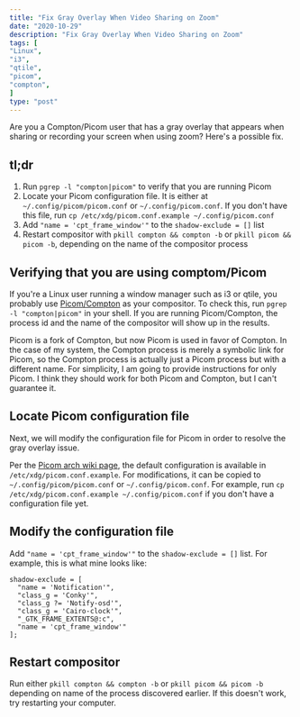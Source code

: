```yaml
---
title: "Fix Gray Overlay When Video Sharing on Zoom"
date: "2020-10-29"
description: "Fix Gray Overlay When Video Sharing on Zoom"
tags: [
"Linux",
"i3",
"qtile",
"picom",
"compton",
]
type: "post"
---
```


Are you a Compton/Picom user that has a gray overlay that appears when sharing or recording your screen when using zoom? Here's a possible fix.
<!--more-->

## tl;dr

1) Run `pgrep -l "compton|picom"` to verify that you are running Picom
2) Locate your Picom configuration file. It is either at `~/.config/picom/picom.conf` or `~/.config/picom.conf`. If you don't have this file, run `cp /etc/xdg/picom.conf.example ~/.config/picom.conf`
3) Add `"name = 'cpt_frame_window'"` to the `shadow-exclude = []` list
4) Restart compositor with `pkill compton && compton -b` or `pkill picom && picom -b`, depending on the name of the compositor process

## Verifying that you are using comptom/Picom

If you're a Linux user running a window manager such as i3 or qtile, you probably use [Picom/Compton](https://wiki.archlinux.org/index.php/Picom) as your compositor. To check this, run `pgrep -l "compton|picom"` in your shell. If you are running Picom/Compton, the process id and the name of the compositor will show up in the results.

Picom is a fork of Compton, but now Picom is used in favor of Compton. In the case of my system, the Compton process is merely a symbolic link for Picom, so the Compton process is actually just a Picom process but with a different name. For simplicity, I am going to provide instructions for only Picom. I think they should work for both Picom and Compton, but I can't guarantee it.

## Locate Picom configuration file

Next, we will modify the configuration file for Picom in order to resolve the gray overlay issue.

Per the [Picom arch wiki page](https://wiki.archlinux.org/index.php/Picom), the default configuration is available in `/etc/xdg/picom.conf.example`. For modifications, it can be copied to `~/.config/picom/picom.conf` or `~/.config/picom.conf`. For example, run `cp /etc/xdg/picom.conf.example ~/.config/picom.conf` if you don't have a configuration file yet.

## Modify the configuration file

Add `"name = 'cpt_frame_window'"` to the `shadow-exclude = []` list. For example, this is what mine looks like:

```
shadow-exclude = [
  "name = 'Notification'",
  "class_g = 'Conky'",
  "class_g ?= 'Notify-osd'",
  "class_g = 'Cairo-clock'",
  "_GTK_FRAME_EXTENTS@:c",
  "name = 'cpt_frame_window'"
];
```

## Restart compositor

Run either `pkill compton && compton -b` or `pkill picom && picom -b` depending on name of the process discovered earlier. If this doesn't work, try restarting your computer.
